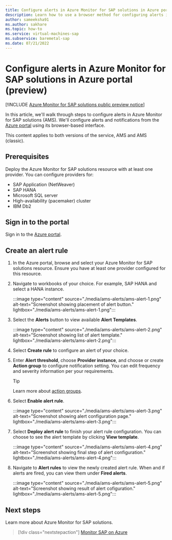```yaml
---
title: Configure alerts in Azure Monitor for SAP solutions in Azure portal (preview)
description: Learn how to use a browser method for configuring alerts in Azure Monitor for SAP solutions.
author: sameeksha91
ms.author: sakhare
ms.topic: how-to
ms.service: virtual-machines-sap
ms.subservice: baremetal-sap
ms.date: 07/21/2022
---
```


# Configure alerts in Azure Monitor for SAP solutions in Azure portal (preview)

[!INCLUDE [Azure Monitor for SAP solutions public preview notice](./includes/preview-azure-monitor.md)]

In this article, we'll walk through steps to configure alerts in Azure Monitor for SAP solutions (AMS). We'll configure alerts and notifications from the [Azure portal](https://azure.microsoft.com/features/azure-portal) using its browser-based interface.

This content applies to both versions of the service, AMS and AMS (classic).

## Prerequisites

Deploy the Azure Monitor for SAP solutions resource with at least one provider. You can configure providers for: 
- SAP Application (NetWeaver)
- SAP HANA
- Microsoft SQL server
- High-availability (pacemaker) cluster
- IBM Db2 

## Sign in to the portal

Sign in to the [Azure portal](https://portal.azure.com).

## Create an alert rule

1.	In the Azure portal, browse and select your Azure Monitor for SAP solutions resource. Ensure you have at least one provider configured for this resource. 
2.	Navigate to workbooks of your choice. For example, SAP HANA and select a HANA instance.

    :::image type="content" source="./media/ams-alerts/ams-alert-1.png" alt-text="Screenshot showing placement of alert button." lightbox="./media/ams-alerts/ams-alert-1.png":::
  
3.	Select the **Alerts** button to view available **Alert Templates**.

    :::image type="content" source="./media/ams-alerts/ams-alert-2.png" alt-text="Screenshot showing list of alert template." lightbox="./media/ams-alerts/ams-alert-2.png":::
    
4.	Select **Create rule** to configure an alert of your choice.
5.	Enter **Alert threshold**, choose **Provider instance**, and choose or create **Action group** to configure notification setting. You can edit frequency and severity information per your requirements.

    >[!Tip]
    > Learn more about [action groups](../../../azure-monitor/alerts/action-groups.md). 
    
7.	Select **Enable alert rule**.

    :::image type="content" source="./media/ams-alerts/ams-alert-3.png" alt-text="Screenshot showing alert configuration page." lightbox="./media/ams-alerts/ams-alert-3.png":::
    
7.	Select **Deploy alert rule** to finish your alert rule configuration. You can choose to see the alert template by clicking **View template**.

    :::image type="content" source="./media/ams-alerts/ams-alert-4.png" alt-text="Screenshot showing final step of alert configuration." lightbox="./media/ams-alerts/ams-alert-4.png":::
    
8.	Navigate to **Alert rules** to view the newly created alert rule. When and if alerts are fired, you can view them under **Fired alerts**.

    :::image type="content" source="./media/ams-alerts/ams-alert-5.png" alt-text="Screenshot showing result of alert cofiguration." lightbox="./media/ams-alerts/ams-alert-5.png":::

## Next steps

Learn more about Azure Monitor for SAP solutions.

> [!div class="nextstepaction"]
> [Monitor SAP on Azure](monitor-sap-on-azure.md)
